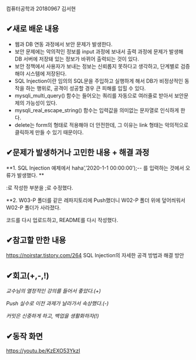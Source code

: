 컴퓨터공학과 20180967 김서현
##  &#10004;새로 배운 내용
- 웹과 DB 연동 과정에서 보안 문제가 발생한다.
- 보안 문제에는 악의적인 정보를 input 과정에 보내서 출력 과정에 문제가 발생해 DB 서버에 저장돼 있는 정보가 바뀌어 출력되는 것이 있다.
- 보안 정책에서 사용자가 보내는 정보는 신뢰롭지 못하다고 생각하고, 단계별로 검증해야 시스템에 저장된다.
- SQL Injection이란 임의의 SQL문을 주입하고 실행하게 해서 DB가 비정상적인 동작을 하는 행위로, 공격이 성공할 경우 큰 피해를 입힐 수 있다.
- mysqli_multi_query() 함수는 들어오는 쿼리를 자동으로 여러줄로 받아서 보안문제의 가능성이 있다.
- mysqli_real_escape_string() 함수는 입력값을 의미없는 문자열로 인식하게 한다.
- delete는 form의 형태로 적용해야 더 안전한데, 그 이유는 link 형태는 악의적으로 클릭하게 만들 수 있기 때문이다.

##  &#10004;문제가 발생하거나 고민한 내용 + 해결 과정
**1. SQL Injection 예제에서 haha’,’2020-1-1 00:00:00’);-- 를 입력하는 것에서 오류가 발생했다.  **

:로 작성한 부분을 ;로 수정했다.

**2. W03-P 폴더를 같은 레파지토리에 Push했더니 W02-P 폴더 위에 덮어씌워서 W02-P 폴더가 사라졌다.

코드를 다시 업로드하고, README를 다시 작성했다.

##  &#10004;참고할 만한 내용

https://noirstar.tistory.com/264 SQL Injection의 자세한 공격 방법과 해결 방안

##  &#10004;회고(+,-,!)
*교수님의 열정적인 강의를 들어서 좋았다.(+)*

*Push 실수로 이전 과제가 날라가서 속상했다.(-)*

*커밋은 신중하게 하고, 백업을 생활화하자(!)*

##  &#10004;동작 화면
https://youtu.be/KzEXO53YkzI
